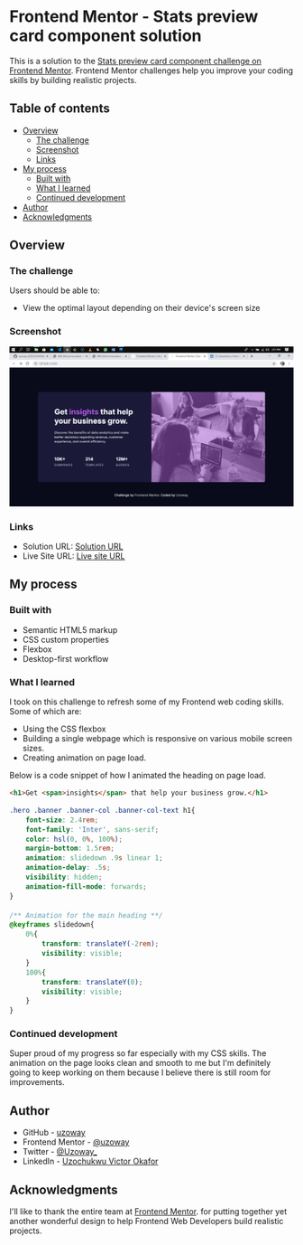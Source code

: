 # Frontend Mentor - Stats preview card component solution

This is a solution to the [Stats preview card component challenge on Frontend Mentor](https://www.frontendmentor.io/challenges/stats-preview-card-component-8JqbgoU62). Frontend Mentor challenges help you improve your coding skills by building realistic projects. 

## Table of contents

- [Overview](#overview)
  - [The challenge](#the-challenge)
  - [Screenshot](#screenshot)
  - [Links](#links)
- [My process](#my-process)
  - [Built with](#built-with)
  - [What I learned](#what-i-learned)
  - [Continued development](#continued-development)
- [Author](#author)
- [Acknowledgments](#acknowledgments)

## Overview

### The challenge

Users should be able to:

- View the optimal layout depending on their device's screen size

### Screenshot

![Screenshot of solution](./screenshot.jpg)

### Links

- Solution URL: [Solution URL](https://www.frontendmentor.io/solutions/stats-preview-card-component-built-using-html-and-css-xHJSprfyq)
- Live Site URL: [Live site URL](https://stats-preview-card-component-ecru.vercel.app/)

## My process

### Built with

- Semantic HTML5 markup
- CSS custom properties
- Flexbox
- Desktop-first workflow

### What I learned

I took on this challenge to refresh some of my Frontend web coding skills. Some of which are:

- Using the CSS flexbox
- Building a single webpage which is responsive on various mobile screen sizes.
- Creating animation on page load.

Below is a code snippet of how I animated the heading on page load.

```html
<h1>Get <span>insights</span> that help your business grow.</h1>
```

```css
.hero .banner .banner-col .banner-col-text h1{
    font-size: 2.4rem;
    font-family: 'Inter', sans-serif;
    color: hsl(0, 0%, 100%);
    margin-bottom: 1.5rem;
    animation: slidedown .9s linear 1;
    animation-delay: .5s;
    visibility: hidden;
    animation-fill-mode: forwards;
}

/** Animation for the main heading **/
@keyframes slidedown{
    0%{
        transform: translateY(-2rem);
        visibility: visible;
    }
    100%{
        transform: translateY(0);
        visibility: visible;
    }
}
```

### Continued development

Super proud of my progress so far especially with my CSS skills. The animation on the page looks clean and smooth to me but I'm definitely going to keep working on them because I believe there is still room for improvements.

## Author

- GitHub - [uzoway](https://github.com/uzoway)
- Frontend Mentor - [@uzoway](https://www.frontendmentor.io/profile/uzoway)
- Twitter - [@Uzoway_](https://twitter.com/Uzoway_)
- LinkedIn - [Uzochukwu Victor Okafor](https://www.linkedin.com/in/uzochukwu-victor-okafor-0702a2188/)

## Acknowledgments

I'll like to thank the entire team at [Frontend Mentor](https://www.frontendmentor.io). for putting together yet another wonderful design to help Frontend Web Developers build realistic projects.
